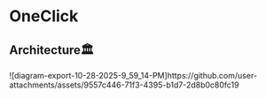 # OneClick
<h2>Architecture🏛️</h2>
![diagram-export-10-28-2025-9_59_14-PM]https://github.com/user-attachments/assets/9557c446-71f3-4395-b1d7-2d8b0c80fc19
